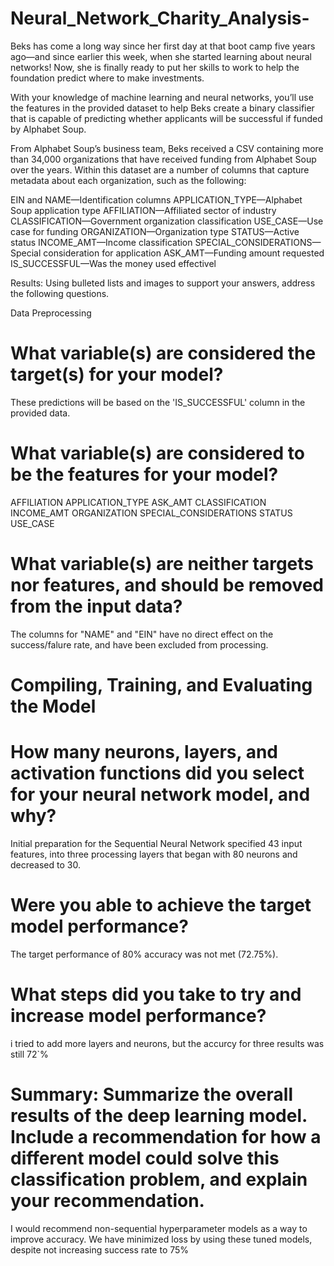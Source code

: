 # Neural_Network_Charity_Analysis-
Beks has come a long way since her first day at that boot camp five years ago—and since earlier this week, when she started learning about neural networks! Now, she is finally ready to put her skills to work to help the foundation predict where to make investments.

With your knowledge of machine learning and neural networks, you’ll use the features in the provided dataset to help Beks create a binary classifier that is capable of predicting whether applicants will be successful if funded by Alphabet Soup.

From Alphabet Soup’s business team, Beks received a CSV containing more than 34,000 organizations that have received funding from Alphabet Soup over the years. Within this dataset are a number of columns that capture metadata about each organization, such as the following:

EIN and NAME—Identification columns
APPLICATION_TYPE—Alphabet Soup application type
AFFILIATION—Affiliated sector of industry
CLASSIFICATION—Government organization classification
USE_CASE—Use case for funding
ORGANIZATION—Organization type
STATUS—Active status
INCOME_AMT—Income classification
SPECIAL_CONSIDERATIONS—Special consideration for application
ASK_AMT—Funding amount requested
IS_SUCCESSFUL—Was the money used effectivel

Results: Using bulleted lists and images to support your answers, address the following questions.

Data Preprocessing

# What variable(s) are considered the target(s) for your model?

  These predictions will be based on the 'IS_SUCCESSFUL' column in the provided data.

# What variable(s) are considered to be the features for your model?

  AFFILIATION
  APPLICATION_TYPE
  ASK_AMT
  CLASSIFICATION
  INCOME_AMT
  ORGANIZATION
  SPECIAL_CONSIDERATIONS
  STATUS
  USE_CASE

# What variable(s) are neither targets nor features, and should be removed from the input data?

The columns for "NAME" and "EIN" have no direct effect on the success/falure rate, and have been excluded from processing.

#  Compiling, Training, and Evaluating the Model

# How many neurons, layers, and activation functions did you select for your neural network model, and why?

Initial preparation for the Sequential Neural Network specified 43 input features, into three processing layers that began with 80 neurons and decreased to 30.


# Were you able to achieve the target model performance?

The target performance of 80% accuracy was not met (72.75%).


# What steps did you take to try and increase model performance?

i tried to add more layers and neurons, but the accurcy for three results was still 72`%

# Summary: Summarize the overall results of the deep learning model. Include a recommendation for how a different model could solve this classification problem, and explain your recommendation.

I would  recommend non-sequential hyperparameter models as a way to improve accuracy. We have minimized loss by using these tuned models, despite not increasing success rate to 75%
